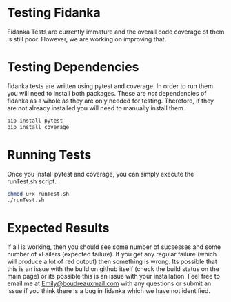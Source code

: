 # Testing Fidanka
Fidanka Tests are currently immature and the overall code coverage of them is still poor. However, we are working on improving that.

# Testing Dependencies
fidanka tests are written using pytest and coverage. In order to run them you will need to install both packages. These are *not* dependencies of fidanka as a whole as they are only needed for testing. Therefore, if they are not already installed you will need to manually install them.

```bash
pip install pytest
pip install coverage
```

# Running Tests
Once you install pytest and coverage, you can simply execute the runTest.sh script.

```bash
chmod u+x runTest.sh
./runTest.sh
```

# Expected Results
If all is working, then you should see some number of sucsesses and some number of xFailers (expected failure). If you get any regular failure (which will produce a lot of red output) then something is wrong. Its possible that this is an issue with the build on github itself (check the build status on the main page) or its possible this is an issue with your installation. Feel free to email me at Emily@boudreauxmail.com with any questions or submit an issue if you think there is a bug in fidanka which we have not identified.

